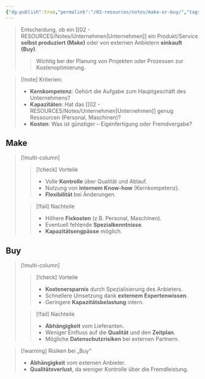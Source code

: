 ```yaml
---
{"dg-publish":true,"permalink":"/02-resources/notes/make-or-buy/","tags":["BWL"],"noteIcon":"","updated":"2025-08-26T16:35:05.000+02:00"}
---
```


> Entscheidung, ob ein [[02 - RESOURCES/Notes/Unternehmen\|Unternehmen]] ein Produkt/Service **selbst produziert (Make)** oder von externen Anbietern **einkauft (Buy)**.
> 
> > Wichtig bei der Planung von Projekten oder Prozessen zur Kostenoptimierung.

> [!note] Kriterien:
> 
> - **Kernkompetenz**: Gehört die Aufgabe zum Hauptgeschäft des Unternehmens?
> - **Kapazitäten**: Hat das [[02 - RESOURCES/Notes/Unternehmen\|Unternehmen]] genug Ressourcen (Personal, Maschinen)?
> - **Kosten**: Was ist günstiger – Eigenfertigung oder Fremdvergabe?

## Make
>[!multi-column]
> 
>>[!check] Vorteile
>> - Volle **Kontrolle** über Qualität und Ablauf.
>> - Nutzung von **internem Know-how** (Kernkompetenz).
>> - **Flexibilität** bei Änderungen.
> 
>>[!fail] Nachteile
>> - Höhere **Fixkosten** (z.B. Personal, Maschinen).
>> - Eventuell fehlende **Spezialkenntnisse**.
>> - **Kapazitätsengpässe** möglich.

## Buy
>[!multi-column]
> 
>>[!check] Vorteile
>> - **Kostenersparnis** durch Spezialisierung des Anbieters.
>> - Schnellere Umsetzung dank **externem Expertenwissen**.
>> - Geringere **Kapazitätsbelastung** intern.
> 
>>[!fail] Nachteile
>> - **Abhängigkeit** vom Lieferanten.
>> - Weniger Einfluss auf die **Qualität** und den **Zeitplan**.
>> - Mögliche **Datenschutzrisiken** bei externen Partnern.


> [!warning] Risiken bei „Buy“
> 
> - **Abhängigkeit** vom externen Anbieter.
> - **Qualitätsverlust**, da weniger Kontrolle über die Fremdleistung.
